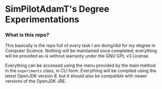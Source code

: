 # SimPilotAdamT's Degree Experimentations

### What is this repo?
This basically is the repo full of every task I am doing/did for my degree in Computer Science. Nothing will be maintained once completed; everything will be provided as-is without warranty under the GNU GPL v3 License.

Everything can be accessed using the menu provided by the main method in the `experiments` class, in CLI form. Everything will be compiled using the latest OpenJDK version 8, but it should also be compatible with newer versions of the OpenJDK JRE.